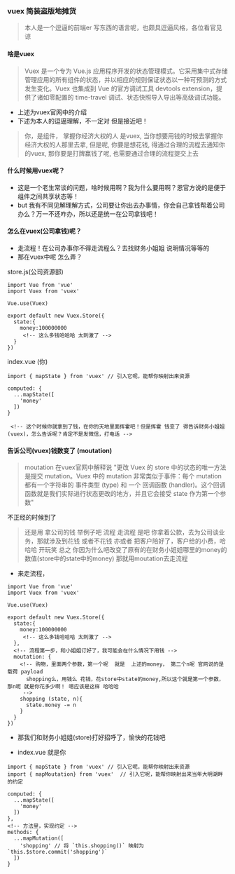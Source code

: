 ### vuex 简装盗版地摊货

> 本人是一个逗逼的前端er 写东西的语言呢，也颇具逗逼风格，各位看官见谅

#### 啥是vuex

> Vuex 是一个专为 Vue.js 应用程序开发的状态管理模式。它采用集中式存储管理应用的所有组件的状态，并以相应的规则保证状态以一种可预测的方式发生变化。Vuex 也集成到 Vue 的官方调试工具 devtools extension，提供了诸如零配置的 time-travel 调试、状态快照导入导出等高级调试功能。

- 上述为vuex官网中的介绍 
- 下述为本人的逗逼理解，不一定对 但是接近吧！
  
> 你，是组件， 掌握你经济大权的人 是vuex, 当你想要用钱的时候去掌握你经济大权的人那里去拿, 但是呢, 你要是想花钱, 得通过合理的流程去通知你的vuex, 那你要是打牌赢钱了呢, 也需要通过合理的流程提交上去
  
#### 什么时候用vuex呢？

- 这是一个老生常谈的问题，啥时候用啊？我为什么要用啊？恩官方说的是便于组件之间共享状态等！
- but 我有不同见解理解方式，公司要让你出去办事情，你会自己拿钱帮着公司办么？万一不还咋办，所以还是统一在公司拿钱吧！
  
#### 怎么在vuex(公司拿钱)呢？

- 走流程！在公司办事你不得走流程么？去找财务小姐姐 说明情况等等的 
- 那在vuex中呢 怎么弄？
  
store.js(公司资源部)

```
import Vue from 'vue'
import Vuex from 'vuex'

Vue.use(Vuex)

export default new Vuex.Store({
  state:{
    money:100000000
     <!-- 这么多钱哈哈哈 太刺激了 -->
  }
})

```

index.vue (你)
```
import { mapState } from 'vuex' // 引入它呢，能帮你映射出来资源

computed: {
  ...mapState([
    'money'
  ])
}

 <!-- 这个时候你就拿到了钱，在你的天地里面挥霍吧！但是挥霍 钱变了 得告诉财务小姐姐(vuex)，怎么告诉呢？肯定不是发微信，打电话 -->

```
#### 告诉公司(vuex)钱数变了 (moutation)

> moutation 在vuex官网中解释说 "更改 Vuex 的 store 中的状态的唯一方法是提交 mutation。Vuex 中的 mutation 非常类似于事件：每个 mutation 都有一个字符串的 事件类型 (type) 和 一个 回调函数 (handler)。这个回调函数就是我们实际进行状态更改的地方，并且它会接受 state 作为第一个参数"

不正经的时候到了

> 还是用  拿公司的钱  举例子吧
> 流程 走流程  是吧 你拿着公款，去为公司谈业务，那就涉及到花钱 或者不花钱 亦或者 把客户陪好了，客户给的小费，哈哈哈  开玩笑 总之 你因为什么吧改变了原有的在财务小姐姐哪里的money的数值(store中的state中的money)  那就用moutation去走流程

- 来走流程，
  
```
import Vue from 'vue'
import Vuex from 'vuex'

Vue.use(Vuex)

export default new Vuex.Store({
  state:{
    money:100000000
     <!-- 这么多钱哈哈哈 太刺激了 -->
  },
  <!-- 流程第一步，和小姐姐订好了，我可能会在什么情况下用钱 -->
  moutation: {
    <!-- 购物，里面两个参数，第一个呢  就是  上述的money， 第二个n呢 官网说的是载荷 payload
      shopping么，用钱么 花钱，花store中state的money,所以这个就是第一个参数，那n呢 就是你花多少啊！ 嗯应该是这样 哈哈哈
     -->
    shopping (state, n){
      state.money -= n
    }
  }
})

```
- 那我们和财务小姐姐(store)打好招呼了，愉快的花钱吧

- index.vue  就是你
```
import { mapState } from 'vuex' // 引入它呢，能帮你映射出来资源
import { mapMoutation} from 'vuex'  // 引入它呢，能帮你映射出来当年大明湖畔的约定

computed: {
  ...mapState([
    'money'
  ])
},
<!-- 方法里，实现约定 -->
methods: {
  ...mapMutation([
    'shopping' // 将 `this.shopping()` 映射为 `this.$store.commit('shopping')`
  ])
}

```